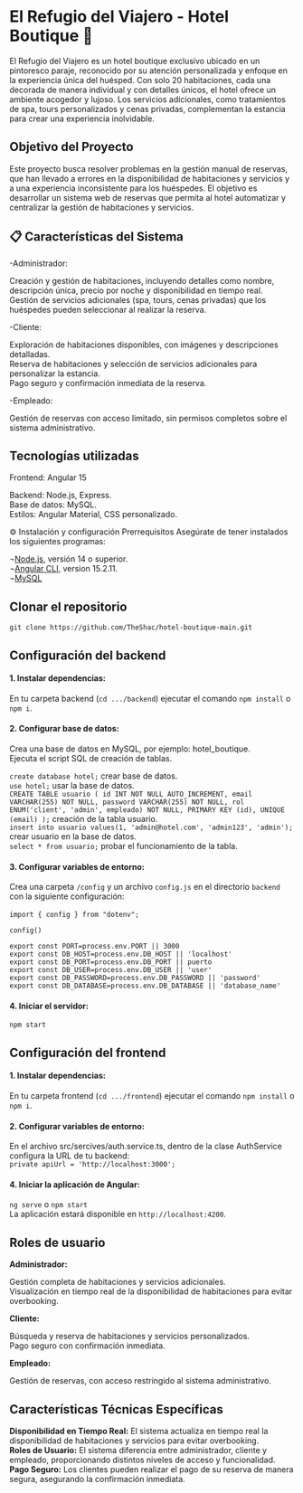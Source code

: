 # El Refugio del Viajero - Hotel Boutique 🏨

El Refugio del Viajero es un hotel boutique exclusivo ubicado en un pintoresco paraje, reconocido por su atención personalizada y enfoque en la experiencia única del huésped. Con solo 20 habitaciones, cada una decorada de manera individual y con detalles únicos, el hotel ofrece un ambiente acogedor y lujoso. Los servicios adicionales, como tratamientos de spa, tours personalizados y cenas privadas, complementan la estancia para crear una experiencia inolvidable.

## Objetivo del Proyecto

Este proyecto busca resolver problemas en la gestión manual de reservas, que han llevado a errores en la disponibilidad de habitaciones y servicios y a una experiencia inconsistente para los huéspedes. El objetivo es desarrollar un sistema web de reservas que permita al hotel automatizar y centralizar la gestión de habitaciones y servicios.

## 📋 Características del Sistema

-Administrador:

Creación y gestión de habitaciones, incluyendo detalles como nombre, descripción única, precio por noche y disponibilidad en tiempo real.<br/>
Gestión de servicios adicionales (spa, tours, cenas privadas) que los huéspedes pueden seleccionar al realizar la reserva.<br/>

-Cliente:

Exploración de habitaciones disponibles, con imágenes y descripciones detalladas.<br/>
Reserva de habitaciones y selección de servicios adicionales para personalizar la estancia.<br/>
Pago seguro y confirmación inmediata de la reserva.<br/>

-Empleado:

Gestión de reservas con acceso limitado, sin permisos completos sobre el sistema administrativo.<br/>

## Tecnologías utilizadas
Frontend: Angular 15

Backend: Node.js, Express.<br/>
Base de datos: MySQL.<br/>
Estilos: Angular Material, CSS personalizado.<br/>

⚙️ Instalación y configuración
Prerrequisitos
Asegúrate de tener instalados los siguientes programas:

¬[Node.js](https://nodejs.org/en), versión 14 o superior.<br/>
¬[Angular CLI](https://github.com/angular/angular-cli), version 15.2.11.<br/>
¬[MySQL](https://www.mysql.com)<br/>

## Clonar el repositorio

`git clone https://github.com/TheShac/hotel-boutique-main.git`

## Configuración del backend

#### 1. Instalar dependencias:
En tu carpeta backend (`cd .../backend`) ejecutar el comando `npm install` o `npm i`.

#### 2. Configurar base de datos:

Crea una base de datos en MySQL, por ejemplo: hotel_boutique.<br/>
Ejecuta el script SQL de creación de tablas.<br/>

`create database hotel;` crear base de datos.<br/>
`use hotel;` usar la base de datos.<br/>
`CREATE TABLE usuario
(
  id INT NOT NULL AUTO_INCREMENT,
  email VARCHAR(255) NOT NULL,
  password VARCHAR(255) NOT NULL,
  rol ENUM('client', 'admin', empleado) NOT NULL,
  PRIMARY KEY (id),
  UNIQUE (email)
);` creación de la tabla usuario.<br/>
`insert into usuario values(1, 'admin@hotel.com', 'admin123', 'admin');` crear usuario en la base de datos.<br/>
`select * from usuario;` probar el funcionamiento de la tabla.<br/>

#### 3. Configurar variables de entorno:

Crea una carpeta `/config` y un archivo `config.js` en el directorio `backend` con la siguiente configuración:<br/><br/>
`import { config } from "dotenv";`<br/>

`config()`<br/>

`export const PORT=process.env.PORT || 3000`<br/>
`export const DB_HOST=process.env.DB_HOST || 'localhost'`<br/>
`export const DB_PORT=process.env.DB_PORT || puerto`<br/>
`export const DB_USER=process.env.DB_USER || 'user'`<br/>
`export const DB_PASSWORD=process.env.DB_PASSWORD || 'password'`<br/>
`export const DB_DATABASE=process.env.DB_DATABASE || 'database_name'`<br/>

#### 4. Iniciar el servidor:

`npm start`<br/>

## Configuración del frontend
#### 1. Instalar dependencias:
En tu carpeta frontend (`cd .../frontend`) ejecutar el comando `npm install` o `npm i`.<br/>

#### 2. Configurar variables de entorno:
En el archivo src/sercives/auth.service.ts, dentro de la clase AuthService configura la URL de tu backend:<br/>
`private apiUrl = 'http://localhost:3000';`<br/>

#### 4. Iniciar la aplicación de Angular:
`ng serve` o `npm start` </br>
La aplicación estará disponible en `http://localhost:4200`.<br/>
## Roles de usuario
<strong>Administrador:</strong><br/>

Gestión completa de habitaciones y servicios adicionales.<br/>
Visualización en tiempo real de la disponibilidad de habitaciones para evitar overbooking.<br/>

<strong>Cliente:</strong><br/>

Búsqueda y reserva de habitaciones y servicios personalizados.<br/>
Pago seguro con confirmación inmediata.<br/>

<strong>Empleado:</strong><br/>

Gestión de reservas, con acceso restringido al sistema administrativo.<br/>
## Características Técnicas Específicas
<strong>Disponibilidad en Tiempo Real:</strong> El sistema actualiza en tiempo real la disponibilidad de habitaciones y servicios para evitar overbooking.<br/>
<strong>Roles de Usuario:</strong> El sistema diferencia entre administrador, cliente y empleado, proporcionando distintos niveles de acceso y funcionalidad.<br/>
<strong>Pago Seguro:</strong> Los clientes pueden realizar el pago de su reserva de manera segura, asegurando la confirmación inmediata.<br/>
